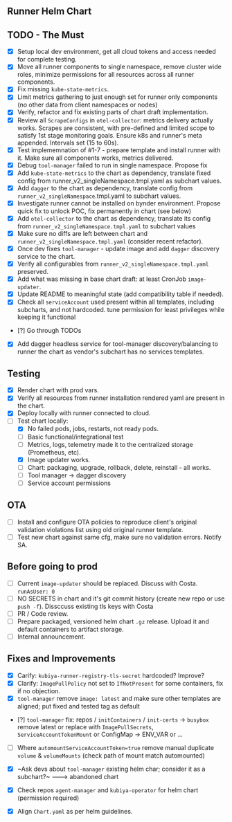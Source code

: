 ## Runner Helm Chart

## TODO - The Must

- [x] Setup local dev environment, get all cloud tokens and access needed for complete testing.
- [x] Move all runner components to single namespace, remove cluster wide roles, minimize permissions for all resources across all runner components.
- [x] Fix missing `kube-state-metrics`.
- [x] Limit metrics gathering to just enough set for runner only components (no other data from client namespaces or nodes)
- [x] Verify, refactor and fix existing parts of chart draft implementation.
- [x] Review all `ScrapeConfigs` in `otel-collector`: metrics delivery actually works. Scrapes are consistent, with pre-defined and limited scope to satisfy 1st stage monitoring goals. Ensure k8s and runner's meta appended. Intervals set (15 to 60s). 
- [x] Test implememnation of #1-7 - prepare template and install runner with it. Make sure all components works, metrics delivered.
- [x]  Debug `tool-manager` failed to run in single namespace. Propose fix
- [x] Add `kube-state-metrics` to the chart as dependency, translate fixed config from runner_v2_singleNamespace.tmpl.yaml as subchart values.
- [x] Add `dagger` to the chart as dependency, translate config from `runner_v2_singleNamespace`.tmpl.yaml to subchart values.
- [x] Investigate runner cannot be installed on bynder environment. Propose quick fix to unlock POC, fix permanently in chart (see below)
- [x] Add `otel-collector` to the chart as dependency, translate its config from `runner_v2_singleNamespace.tmpl.yaml` to subchart values
- [x] Make sure no diffs are left between chart and `runner_v2_singleNamespace.tmpl.yaml` (consider recent refactor).
- [x] Once dev fixes `tool-manager` - update image and add `dagger` discovery service to the chart.
- [x] Verify all configurables from `runner_v2_singleNamespace.tmpl.yaml` preserved.
- [x] Add what was missing in base chart draft: at least CronJob `image-updater`.
- [x] Update README to meaningful state (add compatibility table if needed).
- [x] Check all `serviceAccount` used present within all templates, including subcharts, and not hardcoded. tune permission for least privileges while keeping it functional
- [?] Go through TODOs
- [x] Add dagger headless service for tool-manager discovery/balancing to runner the chart as vendor's subchart has no services templates.

## Testing

- [x] Render chart with prod vars.
- [x] Verify all resources from runner installation rendered yaml are present in the chart.
- [x] Deploy locally with runner connected to cloud.
- [ ] Test chart locally:
    - [x] No failed pods, jobs, restarts, not ready pods. 
    - [ ] Basic functional/integrational test
    - [ ] Metrics, logs, telemetry made it to the centralized storage (Prometheus, etc).
    - [x] Image updater works.
    - [ ] Chart: packaging, upgrade, rollback, delete, reinstall - all works.
    - [ ] Tool manager -> dagger discovery
    - [ ] Service account permissions

## OTA

- [ ] Install and configure OTA policies to reproduce client's original validation violations list using old original runner template.
- [ ] Test new chart against same cfg, make sure no validation errors. Notify SA.

## Before going to prod

- [ ] Current `image-updater` should be replaced. Discuss with Costa. `runAsUser: 0`
- [ ] NO SECRETS in chart and it's git commit history (create new repo or use `push -f`). Dissccuss existing tls keys with Costa
- [ ] PR / Code review.
- [ ] Prepare packaged, versioned helm chart `.gz` release. Upload it and default containers to artifact storage.
- [ ] Internal announcement.

## Fixes and Improvements

- [x] Carify: `kubiya-runner-registry-tls-secret` hardcoded? Improve?
- [x] Clarify: `ImagePullPolicy` not set to `IfNotPresent` for some containers, fix if no objection. 
- [x] `tool-manager` remove `image: latest` and make sure other templates are aligned; put fixed and tested tag as default
- [?] `tool-manager` fix: repos / `initContainers` / `init-certs` -> `busybox` remove latest or replace with `ImagePullSecrets`, `ServiceAccountTokenMount` or ConfigMap -> ENV_VAR or ...
- [ ] Where `automountServiceAccountToken=true` remove manual duplicate `volume` & `volumeMounts` (check path of mount match automounted)
- [x] ~Ask devs about `tool-manager` existing helm char; consider it as a subchart?~ ---> abandoned chart
- [x] Check repos `agent-manager` and `kubiya-operator` for helm chart (permission required)
- [x] Align `Chart.yaml` as per helm guidelines.

